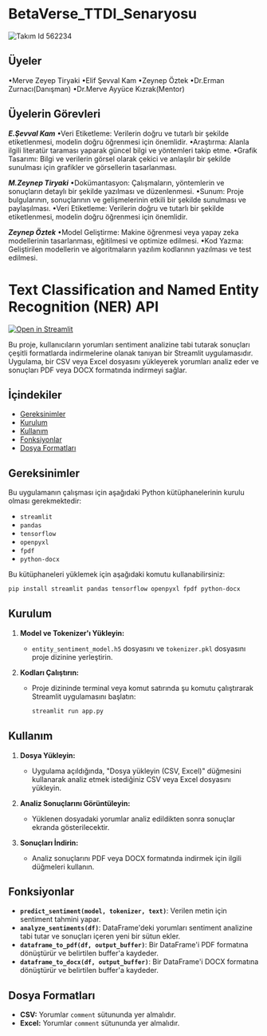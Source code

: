 # BetaVerse_TTDI_Senaryosu

![Takım Id 562234](https://github.com/user-attachments/assets/0eb1861f-71bb-40ab-b5ea-4d1d3de0dff4)

 
 ## Üyeler
 
•Merve Zeyep Tiryaki 
•Elif Şevval Kam
•Zeynep Öztek 
•Dr.Erman Zurnacı(Danışman)
•Dr.Merve Ayyüce Kızrak(Mentor) 
 
 ## Üyelerin Görevleri
 
 ***E.Şevval Kam***
•Veri Etiketleme: Verilerin doğru ve tutarlı bir şekilde etiketlenmesi, modelin doğru öğrenmesi için önemlidir.
•Araştırma: Alanla ilgili literatür taraması yaparak güncel bilgi ve yöntemleri takip etme.
•Grafik Tasarımı: Bilgi ve verilerin görsel olarak çekici ve anlaşılır bir şekilde sunulması için grafikler ve görsellerin tasarlanması.

***M.Zeynep Tiryaki***
•Dokümantasyon: Çalışmaların, yöntemlerin ve sonuçların detaylı bir şekilde yazılması ve düzenlenmesi.
•Sunum: Proje bulgularının, sonuçlarının ve gelişmelerinin etkili bir şekilde sunulması ve paylaşılması.
•Veri Etiketleme: Verilerin doğru ve tutarlı bir şekilde etiketlenmesi, modelin doğru öğrenmesi için önemlidir.

***Zeynep Öztek***
•Model Geliştirme: Makine öğrenmesi veya yapay zeka modellerinin tasarlanması, eğitilmesi ve optimize edilmesi.
•Kod Yazma: Geliştirilen modellerin ve algoritmaların yazılım kodlarının yazılması ve test edilmesi.

# Text Classification and Named Entity Recognition (NER) API

[![Open in Streamlit](https://static.streamlit.io/badges/streamlit_badge_black_white.svg)](https://betaverse.streamlit.app/)

Bu proje, kullanıcıların yorumları sentiment analizine tabi tutarak sonuçları çeşitli formatlarda indirmelerine olanak tanıyan bir Streamlit uygulamasıdır. Uygulama, bir CSV veya Excel dosyasını yükleyerek yorumları analiz eder ve sonuçları PDF veya DOCX formatında indirmeyi sağlar.

## İçindekiler

- [Gereksinimler](#gereksinimler)
- [Kurulum](#kurulum)
- [Kullanım](#kullanım)
- [Fonksiyonlar](#fonksiyonlar)
- [Dosya Formatları](#dosya-formatları)

## Gereksinimler

Bu uygulamanın çalışması için aşağıdaki Python kütüphanelerinin kurulu olması gerekmektedir:

- `streamlit`
- `pandas`
- `tensorflow`
- `openpyxl`
- `fpdf`
- `python-docx`

Bu kütüphaneleri yüklemek için aşağıdaki komutu kullanabilirsiniz:

```bash
pip install streamlit pandas tensorflow openpyxl fpdf python-docx
   ```
## Kurulum

1. **Model ve Tokenizer'ı Yükleyin:**
   - `entity_sentiment_model.h5` dosyasını ve `tokenizer.pkl` dosyasını proje dizinine yerleştirin.

2. **Kodları Çalıştırın:**
   - Proje dizininde terminal veya komut satırında şu komutu çalıştırarak Streamlit uygulamasını başlatın:

     ```bash
     streamlit run app.py
     ```

## Kullanım

1. **Dosya Yükleyin:**
   - Uygulama açıldığında, "Dosya yükleyin (CSV, Excel)" düğmesini kullanarak analiz etmek istediğiniz CSV veya Excel dosyasını yükleyin.

2. **Analiz Sonuçlarını Görüntüleyin:**
   - Yüklenen dosyadaki yorumlar analiz edildikten sonra sonuçlar ekranda gösterilecektir.

3. **Sonuçları İndirin:**
   - Analiz sonuçlarını PDF veya DOCX formatında indirmek için ilgili düğmeleri kullanın.

## Fonksiyonlar

- **`predict_sentiment(model, tokenizer, text)`**: Verilen metin için sentiment tahmini yapar.
- **`analyze_sentiments(df)`**: DataFrame'deki yorumları sentiment analizine tabi tutar ve sonuçları içeren yeni bir sütun ekler.
- **`dataframe_to_pdf(df, output_buffer)`**: Bir DataFrame'i PDF formatına dönüştürür ve belirtilen buffer'a kaydeder.
- **`dataframe_to_docx(df, output_buffer)`**: Bir DataFrame'i DOCX formatına dönüştürür ve belirtilen buffer'a kaydeder.

## Dosya Formatları

- **CSV:** Yorumlar `comment` sütununda yer almalıdır.
- **Excel:** Yorumlar `comment` sütununda yer almalıdır.

